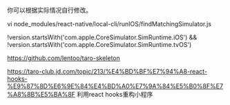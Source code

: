 
你可以根据实际情况自行修改。

vi node_modules/react-native/local-cli/runIOS/findMatchingSimulator.js

!version.startsWith('com.apple.CoreSimulator.SimRuntime.iOS') && !version.startsWith('com.apple.CoreSimulator.SimRuntime.tvOS')

https://github.com/lentoo/taro-skeleton

https://taro-club.jd.com/topic/213/%E4%BD%BF%E7%94%A8-react-hooks-%E9%87%8D%E6%9E%84%E4%BD%A0%E7%9A%84%E5%B0%8F%E7%A8%8B%E5%BA%8F
利用react hooks重构小程序

